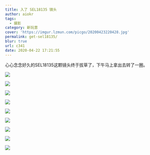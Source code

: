 ```yaml
---
title: 入了 SEL18135 镜头
author: aiokr
tags:
  - 摄影
category: 新玩意
cover: 'https://imgur.lzmun.com/picgo/20200423220428.jpg'
permalink: get-sel18135/
blur: true
url: c341
date: 2020-04-22 17:21:55
---
```


心心念念好久的SEL18135这颗镜头终于拔草了，下午马上拿出去转了一圈。

![](https://imgur.lzmun.com/picgo/20200423220421.jpg)

![](https://imgur.lzmun.com/picgo/20200423220426.jpg)

![](https://imgur.lzmun.com/picgo/20200423220427.jpg)

![](https://imgur.lzmun.com/picgo/20200423220425.jpg)

![](https://imgur.lzmun.com/picgo/20200423220422.jpg)

![](https://imgur.lzmun.com/picgo/20200423220424.jpg)

![](https://imgur.lzmun.com/picgo/20200423220423.jpg)

![](https://imgur.lzmun.com/picgo/20200423220428.jpg)

![](https://imgur.lzmun.com/picgo/20200423220412.jpg)
